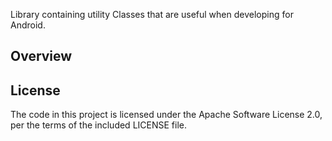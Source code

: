 
Library containing utility Classes that are useful when developing for Android.

## Overview


## License
The code in this project is licensed under the Apache Software License 2.0, per the terms of the included LICENSE file.
